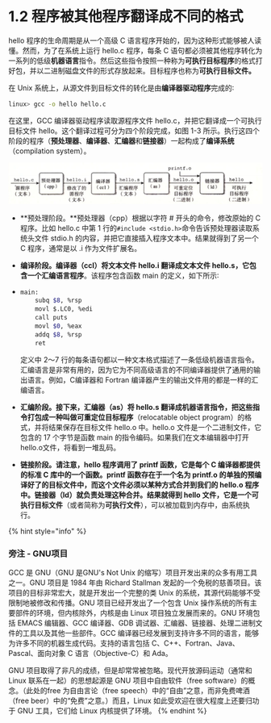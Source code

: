 # 1.2 程序被其他程序翻译成不同的格式

hello 程序的生命周期是从一个高级 C 语言程序开始的，因为这种形式能够被人读懂。然而，为了在系统上运行 hello.c 程序，每条 C 语句都必须被其他程序转化为一系列的低级**机器语言**指令。然后这些指令按照一种称为**可执行目标程序**的格式打好包，并以二进制磁盘文件的形式存放起来。目标程序也称为**可执行目标文件。**

在 Unix 系统上，从源文件到目标文件的转化是由**编译器驱动程序**完成的∶

```bash
linux> gcc -o hello hello.c
```

在这里，GCC 编译器驱动程序读取源程序文件 hello.c，并把它翻译成一个可执行目标文件 hello。这个翻译过程可分为四个阶段完成，如图 1-3 所示。执行这四个阶段的程序（**预处理器**、**编译器**、**汇编器**和**链接器**）一起构成了**编译系统**（compilation system）。

![&#x56FE; 1-3 &#x7F16;&#x8BD1;&#x7CFB;&#x7EDF;](../.gitbook/assets/01-03-compilation-systems.png)

* **预处理阶段。**预处理器（cpp）根据以字符 \# 开头的命令，修改原始的 C 程序。比如 hello.c 中第 1 行的`#include <stdio.h>`命令告诉预处理器读取系统头文件 stdio.h 的内容，并把它直接插入程序文本中。结果就得到了另一个 C 程序，通常是以 .i 作为文件扩展名。 
* **编译阶段。**编译器（ccl）将文本文件 hello.i 翻译成文本文件 hello.s，它包含一个**汇编语言程序**。该程序包含函数 main 的定义，如下所示∶
* ```bash
  main:
      subq $8, %rsp
      movl $.LC0, %edi
      call puts
      movl $0, %eax
      addq $8, %rsp
      ret
  ```

  定义中 2～7 行的每条语句都以一种文本格式描述了一条低级机器语言指令。汇编语言是非常有用的，因为它为不同高级语言的不同编译器提供了通用的输出语言。例如，C编译器和 Fortran 编译器产生的输出文件用的都是一样的汇编语言。

* **汇编阶段。**接下来，汇编器（as）将 hello.s 翻译成机器语言指令，把这些指令打包成一种叫做**可重定位目标程序**（relocatable object program）的格式，并将结果保存在目标文件 hello.o 中。hello.o 文件是一个二进制文件，它包含的 17 个字节是函数 main 的指令编码。如果我们在文本编辑器中打开 hello.o文件，将看到一堆乱码。
* **链接阶段。**请注意，hello 程序调用了 printf 函数，它是每个 C 编译器都提供的标准 C 库中的一个函数。printf 函数存在于一个名为 printf.o 的单独的预编译好了的目标文件中，而这个文件必须以某种方式合并到我们的 hello.o 程序中。链接器（ld）就负责处理这种合并。结果就得到 hello 文件，它是一个**可执行目标文件**（或者简称为**可执行文件**），可以被加载到内存中，由系统执行。

{% hint style="info" %}
### 旁注 - GNU项目

GCC 是 GNU（GNU 是GNU's Not Unix 的缩写）项目开发出来的众多有用工具之一。GNU 项目是 1984 年由 Richard Stallman 发起的一个免税的慈善项目。该项目的目标非常宏大，就是开发出一个完整的类 Unix 的系统，其源代码能够不受限制地被修改和传播。GNU 项目已经开发出了一个包含 Unix 操作系统的所有主要部件的环境，但内核除外，内核是由 Linux 项目独立发展而来的。GNU 环境包括 EMACS 编辑器、GCC 编译器、GDB 调试器、汇编器、链接器、处理二进制文件的工具以及其他一些部件。GCC 编译器已经发展到支持许多不同的语言，能够为许多不同的机器生成代码。支持的语言包括 C、C++、Fortran、Java、Pascal、面向对象 C 语言（Objective-C）和 Ada。

GNU 项目取得了非凡的成绩，但是却常常被忽略。现代开放源码运动（通常和 Linux 联系在一起）的思想起源是 GNU 项目中自由软件（free software）的概念。（此处的free 为自由言论（free speech）中的“自由”之意，而非免费啤酒（free beer）中的“免费”之意。）而且，Linux 如此受欢迎在很大程度上还要归功于 GNU 工具，它们给 Linux 内核提供了环境。
{% endhint %}

